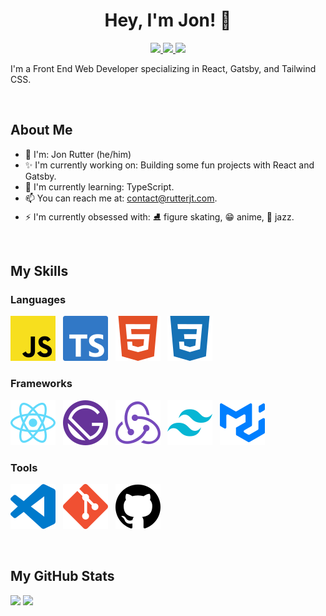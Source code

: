<h1 align="center">Hey, I'm Jon! 👋</h1>

<p align="center">
  <a href="https://www.linkedin.com/in/rutterjt/">
    <img src="https://img.shields.io/badge/LinkedIn-0A66C2?style=for-the-badge&logo=linkedin" />
  </a>
  <a href="https://www.rutterjt.com/">
    <img src="https://img.shields.io/badge/Portfolio-0cbaea?style=for-the-badge" />
  </a>
  <a href="https://twitter.com/rutterjt/">
   <img src="https://img.shields.io/badge/Twitter-1DA1F2?style=for-the-badge&logo=twitter&logoColor=ffffff" />
  </a>
</p>
 
I'm a Front End Web Developer specializing in React, Gatsby, and Tailwind CSS.

<br />

## About Me

- 👋 I'm: Jon Rutter (he/him)
- ✨ I'm currently working on: Building some fun projects with React and Gatsby.
- 🌱 I'm currently learning: TypeScript.
- 📫 You can reach me at: [contact@rutterjt.com](mailto:contact@rutterjt.com).
- ⚡ I'm currently obsessed with: ⛸ figure skating, 😁 anime, 🎷 jazz.

<br />

## My Skills


<h3>Languages</h3>

<p>
  <a href="https://developer.mozilla.org/en-US/docs/Web/JavaScript" title="JavaScript"><img src="./images/javascript.svg" alt="JavaScript" /></a>&nbsp;&nbsp;
  <a href="https://www.typescriptlang.org/" title="TypeScript"><img src="./images/typescript.svg" alt="TypeScript" /></a>&nbsp;&nbsp;
  <a href="https://developer.mozilla.org/en-US/docs/Web/HTML" title="HTML"><img src="./images/html.svg" alt="HTML" /></a>&nbsp;&nbsp;
  <a href="https://developer.mozilla.org/en-US/docs/Web/CSS" title="CSS"><img src="./images/css.svg" alt="CSS" /></a>&nbsp;&nbsp;
</p>

<h3>Frameworks</h3>

<p>
  <a href="https://reactjs.org/" title="React"><img src="./images/react.svg" alt="React" /></a>&nbsp;&nbsp;
  <a href="https://www.gatsbyjs.com/" title="Gatsby"><img src="./images/gatsby.svg" alt="Gatsby" /></a>&nbsp;&nbsp;
  <a href="https://redux.js.org/" title="Redux"><img src="./images/redux.svg" alt="Redux" /></a>&nbsp;&nbsp;
  <a href="https://tailwindcss.com/" title="Tailwind CSS"><img src="./images/tailwindcss.svg" alt="Tailwind CSS" /></a>&nbsp;&nbsp;
  <a href="https://mui.com/" title="Material UI"><img src="./images/mui.svg" alt="Material UI" /></a>&nbsp;&nbsp;
</p>

<h3>Tools</h3>

<p>
  <a href="https://code.visualstudio.com/" title="VS Code"><img src="./images/visualstudiocode.svg" alt="VS Code" /></a>&nbsp;&nbsp;
  <a href="https://git-scm.com/" title="Git"><img src="./images/git.svg" alt="Git" /></a>&nbsp;&nbsp;
  <a href="https://github.com/" title="Github"><img src="./images/github.svg" alt="Github" /></a>&nbsp;&nbsp;
</p>


<!-- <h3 align="center">Languages</h3>

<p align="center">
  <a href="https://developer.mozilla.org/en-US/docs/Web/JavaScript">
    <img src="https://img.shields.io/badge/JavaScript-F7DF1E?style=for-the-badge&logo=javascript&logoColor=000" height="32"  />
  </a>
    <a href="https://www.typescriptlang.org/">
      <img src="https://img.shields.io/badge/TypeScript-3178C6?style=for-the-badge&logo=typescript&logoColor=fff" height="32"  />
    </a>
  <a href="https://developer.mozilla.org/en-US/docs/Web/HTML">
  <img src="https://img.shields.io/badge/HTML5-E34F26?style=for-the-badge&logo=html5&logoColor=fff" height="32" />
  </a>
  <a href="https://developer.mozilla.org/en-US/docs/Web/CSS">
    <img src="https://img.shields.io/badge/CSS3-1572B6?style=for-the-badge&logo=css3&logoColor=fff" height="32" />
  </a>
</p>
 -->
<!-- <h3 align="center">Technologies</h3>

<p align="center">
  <a href="https://reactjs.org/">
    <img src="https://img.shields.io/badge/React-61DAFB?style=for-the-badge&logo=react&logoColor=000" height="32" />
  </a>
  <a href="https://redux.js.org/">
    <img src="https://img.shields.io/badge/Redux-764ABC?style=for-the-badge&logo=redux&logoColor=fff" height="32" />
  </a>
  <a href="https://www.gatsbyjs.com/">
    <img src="https://img.shields.io/badge/Gatsby-663399?style=for-the-badge&logo=gatsby&logoColor=fff" height="32" />
  </a>
  <a href="https://mui.com/">
    <img src="https://img.shields.io/badge/MUI-007FFF?style=for-the-badge&logo=mui&logoColor=fff" height="32" />
  </a>
  <a href="https://tailwindcss.com/">
    <img src="https://img.shields.io/badge/Tailwind-06B6D4?style=for-the-badge&logo=tailwindcss&logoColor=fff" height="32" />
  </a>
  <a href="https://en.wikipedia.org/wiki/Linux">
    <img src="https://img.shields.io/badge/Linux-FCC624?style=for-the-badge&logo=linux&logoColor=000" height="32" />
  </a>
  <a href="https://nodejs.org/">
    <img src="https://img.shields.io/badge/NodeJS-339933?style=for-the-badge&logo=nodedotjs&logoColor=fff" height="32" />
  </a>
  <a href="https://www.mongodb.com/">
    <img src="https://img.shields.io/badge/MongoDb-47A248?style=for-the-badge&logo=mongodb&logoColor=fff" height="32" /> 
  </a>
</p>
 -->

<!-- <h3 align="center">Tools</h3>

<p align="center">
  <a href="https://code.visualstudio.com/">
    <img src="https://img.shields.io/badge/VSCODE-007ACC?style=for-the-badge&logo=visualstudiocode&logoColor=fff" height="32" />
  </a>
  <a href="https://git-scm.com/">
    <img src="https://img.shields.io/badge/Git-F05032?style=for-the-badge&logo=git&logoColor=fff" height="32" />
  </a>
  <a href="https://github.com/">
    <img src="https://img.shields.io/badge/GitHub-181717?style=for-the-badge&logo=github&logoColor=fff" height="32" />
  </a>
</p>
 -->
<br />


<h2>My GitHub Stats</h2>

<a align="center" href="https://github.com/rutterjt" style="text-decoration: none">
  <img src="https://github-readme-stats.vercel.app/api?username=rutterjt&count_private=true&hide=stars,contribs" />
</a>
<a align="center" href="https://github.com/rutterjt">
  <img src="https://github-readme-stats.vercel.app/api/top-langs/?username=rutterjt&layout=compact&hide=python" />
</a>
